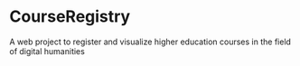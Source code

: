 # CourseRegistry
A web project to register and visualize higher education courses in the field of digital humanities
